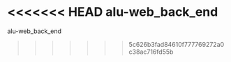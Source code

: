 <<<<<<< HEAD
alu-web_back_end
=======
alu-web_back_end
>>>>>>> 5c626b3fad84610f777769272a0c38ac716fd55b
